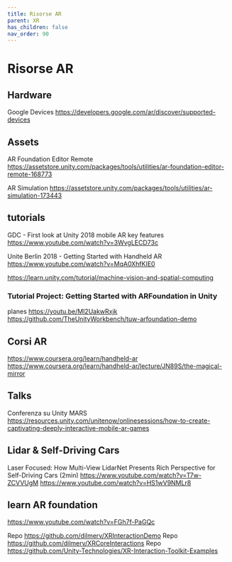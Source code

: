 ```yaml
---
title: Risorse AR
parent: XR
has_children: false
nav_order: 90
---
```


# Risorse AR
## Hardware
Google Devices
https://developers.google.com/ar/discover/supported-devices

## Assets
AR Foundation Editor Remote
https://assetstore.unity.com/packages/tools/utilities/ar-foundation-editor-remote-168773

AR Simulation
https://assetstore.unity.com/packages/tools/utilities/ar-simulation-173443

## tutorials
GDC - First look at Unity 2018 mobile AR key features
https://www.youtube.com/watch?v=3WvgLECD73c

Unite Berlin 2018 - Getting Started with Handheld AR
https://www.youtube.com/watch?v=MqA0XhfKIE0

https://learn.unity.com/tutorial/machine-vision-and-spatial-computing

### Tutorial Project: Getting Started with ARFoundation in Unity
planes
https://youtu.be/Ml2UakwRxjk
https://github.com/TheUnityWorkbench/tuw-arfoundation-demo

## Corsi AR
https://www.coursera.org/learn/handheld-ar
https://www.coursera.org/learn/handheld-ar/lecture/JN89S/the-magical-mirror

## Talks
Conferenza su Unity MARS
https://resources.unity.com/unitenow/onlinesessions/how-to-create-captivating-deeply-interactive-mobile-ar-games

## Lidar & Self-Driving Cars
Laser Focused: How Multi-View LidarNet Presents Rich Perspective for Self-Driving Cars (2min)
https://www.youtube.com/watch?v=T7w-ZCVVUgM
https://www.youtube.com/watch?v=HS1wV9NMLr8

## learn AR foundation
https://www.youtube.com/watch?v=FGh7f-PaGQc

Repo https://github.com/dilmerv/XRInteractionDemo
Repo https://github.com/dilmerv/XRCoreInteractions
Repo https://github.com/Unity-Technologies/XR-Interaction-Toolkit-Examples
